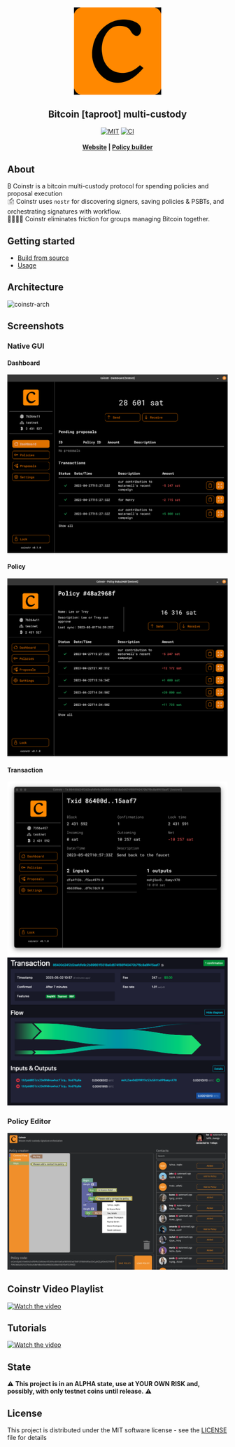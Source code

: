 <div align="center">
  <img src="./coinstr/static/img/coinstr.svg" width=200/>
  <h2>Bitcoin [taproot] multi-custody</h2>
  <p>
    <a href="https://github.com/coinstr/coinstr/blob/master/LICENSE"><img alt="MIT" src="https://img.shields.io/badge/license-MIT-blue.svg"/></a>
    <a href="https://github.com/coinstr/coinstr/actions/workflows/ci.yml"><img alt="CI" src="https://github.com/coinstr/coinstr/workflows/CI/badge.svg"></a>
  </p>
  <h4>
    <a href="https://coinstr.io">Website</a>
    <span> | </span>
    <a href="https://coinstr.app">Policy builder</a>
  </h4>
</div>

## About

₿ Coinstr is a bitcoin multi-custody protocol for spending policies and proposal execution
<br/>
🖆 Coinstr uses `nostr` for discovering signers, saving policies & PSBTs, and orchestrating signatures with workflow.
<br/>
👨‍👩‍👧‍👦 Coinstr eliminates friction for groups managing Bitcoin together. 

## Getting started

* [Build from source](doc/build.md)  
* [Usage](doc/usage/README.md) 

## Architecture
![coinstr-arch](http://www.plantuml.com/plantuml/proxy?cache=no&src=https://raw.githubusercontent.com/coinstr/coinstr/master/doc/arch.iuml)

## Screenshots

### Native GUI

#### Dashboard

![dashboard](./doc/screenshots/desktop/coinstr-dashboard.png)

#### Policy

![policy](./doc/screenshots/desktop/coinstr-policy.png)

#### Transaction

![tx](./doc/screenshots/desktop/coinstr-tx.png)
![mempool](./doc/screenshots/desktop/mempool-tx.png)
      
### Policy Editor

![policy-editor](./doc/screenshots/web/policy-editor.png)

## Coinstr Video Playlist
[![Watch the video](https://img.youtube.com/vi/_-K8K_76K24/default.jpg)](https://www.youtube.com/playlist?list=PLQvYD9hYsl07Iq8WkAk8sfrGC8jkWZZA4)

## Tutorials
[![Watch the video](https://img.youtube.com/vi/jW5_6kZWuWU/default.jpg)](https://www.youtube.com/watch?v=jW5_6kZWuWU)

## State

⚠️ **This project is in an ALPHA state, use at YOUR OWN RISK and, possibly, with only testnet coins until release.** ⚠️

## License

This project is distributed under the MIT software license - see the [LICENSE](LICENSE) file for details
